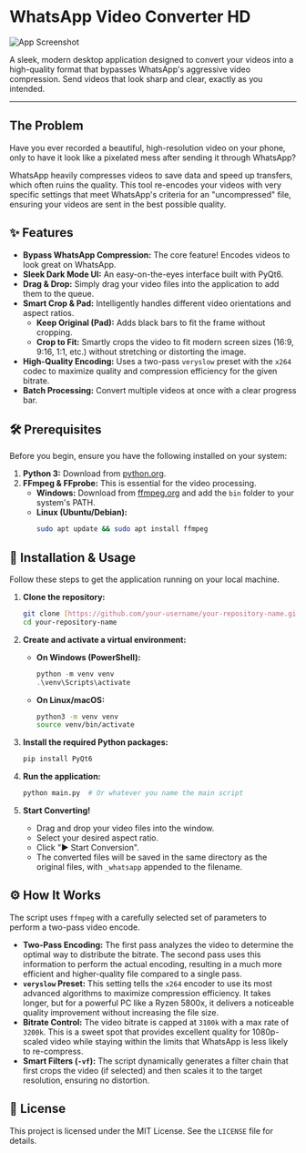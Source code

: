 # WhatsApp Video Converter HD

![App Screenshot](<img width="1860" height="1468" alt="{EE598BC5-77A7-4317-9F0E-92451AF56626}" src="https://github.com/user-attachments/assets/35d469c0-dde2-458e-b9bd-8b283894133a" />)


A sleek, modern desktop application designed to convert your videos into a high-quality format that bypasses WhatsApp's aggressive video compression. Send videos that look sharp and clear, exactly as you intended.

---

## The Problem

Have you ever recorded a beautiful, high-resolution video on your phone, only to have it look like a pixelated mess after sending it through WhatsApp?

WhatsApp heavily compresses videos to save data and speed up transfers, which often ruins the quality. This tool re-encodes your videos with very specific settings that meet WhatsApp's criteria for an "uncompressed" file, ensuring your videos are sent in the best possible quality.

## ✨ Features

* **Bypass WhatsApp Compression:** The core feature! Encodes videos to look great on WhatsApp.
* **Sleek Dark Mode UI:** An easy-on-the-eyes interface built with PyQt6.
* **Drag & Drop:** Simply drag your video files into the application to add them to the queue.
* **Smart Crop & Pad:** Intelligently handles different video orientations and aspect ratios.
    * **Keep Original (Pad):** Adds black bars to fit the frame without cropping.
    * **Crop to Fit:** Smartly crops the video to fit modern screen sizes (16:9, 9:16, 1:1, etc.) without stretching or distorting the image.
* **High-Quality Encoding:** Uses a two-pass `veryslow` preset with the `x264` codec to maximize quality and compression efficiency for the given bitrate.
* **Batch Processing:** Convert multiple videos at once with a clear progress bar.

## 🛠️ Prerequisites

Before you begin, ensure you have the following installed on your system:

1.  **Python 3:** Download from [python.org](https://www.python.org/downloads/).
2.  **FFmpeg & FFprobe:** This is essential for the video processing.
    * **Windows:** Download from [ffmpeg.org](https://ffmpeg.org/download.html) and add the `bin` folder to your system's PATH.
    * **Linux (Ubuntu/Debian):**
        ```bash
        sudo apt update && sudo apt install ffmpeg
        ```

## 🚀 Installation & Usage

Follow these steps to get the application running on your local machine.

1.  **Clone the repository:**
    ```bash
    git clone [https://github.com/your-username/your-repository-name.git](https://github.com/your-username/your-repository-name.git)
    cd your-repository-name
    ```

2.  **Create and activate a virtual environment:**
    * **On Windows (PowerShell):**
        ```powershell
        python -m venv venv
        .\venv\Scripts\activate
        ```
    * **On Linux/macOS:**
        ```bash
        python3 -m venv venv
        source venv/bin/activate
        ```

3.  **Install the required Python packages:**
    ```bash
    pip install PyQt6
    ```

4.  **Run the application:**
    ```bash
    python main.py  # Or whatever you name the main script
    ```

5.  **Start Converting!**
    * Drag and drop your video files into the window.
    * Select your desired aspect ratio.
    * Click "▶️ Start Conversion".
    * The converted files will be saved in the same directory as the original files, with `_whatsapp` appended to the filename.

## ⚙️ How It Works

The script uses `ffmpeg` with a carefully selected set of parameters to perform a two-pass video encode.

* **Two-Pass Encoding:** The first pass analyzes the video to determine the optimal way to distribute the bitrate. The second pass uses this information to perform the actual encoding, resulting in a much more efficient and higher-quality file compared to a single pass.
* **`veryslow` Preset:** This setting tells the `x264` encoder to use its most advanced algorithms to maximize compression efficiency. It takes longer, but for a powerful PC like a Ryzen 5800x, it delivers a noticeable quality improvement without increasing the file size.
* **Bitrate Control:** The video bitrate is capped at `3100k` with a max rate of `3200k`. This is a sweet spot that provides excellent quality for 1080p-scaled video while staying within the limits that WhatsApp is less likely to re-compress.
* **Smart Filters (`-vf`):** The script dynamically generates a filter chain that first crops the video (if selected) and then scales it to the target resolution, ensuring no distortion.

## 📄 License

This project is licensed under the MIT License. See the `LICENSE` file for details.
